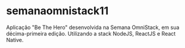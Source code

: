 # semanaomnistack11
Aplicação "Be The Hero" desenvolvida na Semana OmniStack, em sua décima-primeira edição. Utilizando a stack NodeJS, ReactJS e React Native.
